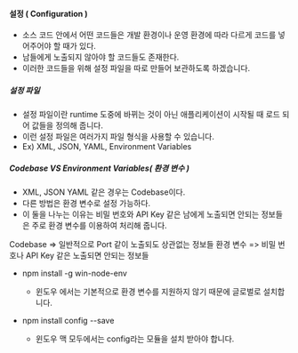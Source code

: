 #### 설정 ( Configuration )

- 소스 코드 안에서 어떤 코드들은 개발 환경이나 운영 환경에 따라 다르게 코드를 넣어주어야 할 때가 있다.
- 남들에게 노출되지 않아야 할 코드들도 존재한다.
- 이러한 코드들을 위해 설정 파일을 따로 만들어 보관하도록 하겠습니다.

##### 설정 파일

- 설정 파일이란 runtime 도중에 바뀌는 것이 아닌 애플리케이션이 시작될 때 로드 되어 값들을 정의해 줍니다.
- 이런 설정 파일은 여러가지 파일 형식을 사용할 수 있습니다.
- Ex) XML, JSON, YAML, Environment Variables

##### Codebase VS Environment Variables( 환경 변수 )

- XML, JSON YAML 같은 경우는 Codebase이다.
- 다른 방법은 환경 변수로 설정 가능하다.
- 이 둘을 나누는 이유는 비밀 번호와 API Key 같은 남에게 노출되면 안되는 정보들은 주로 환경 변수를 이용하여 처리해 줍니다.

Codebase => 일반적으로 Port 같이 노출되도 상관없는 정보들
환경 변수 => 비밀 번호나 API Key 같은 노출되면 안되는 정보들

- npm install -g win-node-env

  - 윈도우 에서는 기본적으로 환경 변수를 지원하지 않기 때문에 글로벌로 설치합니다.

- npm install config --save
  - 윈도우 맥 모두에서는 config라는 모듈을 설치 받아야 합니다.
